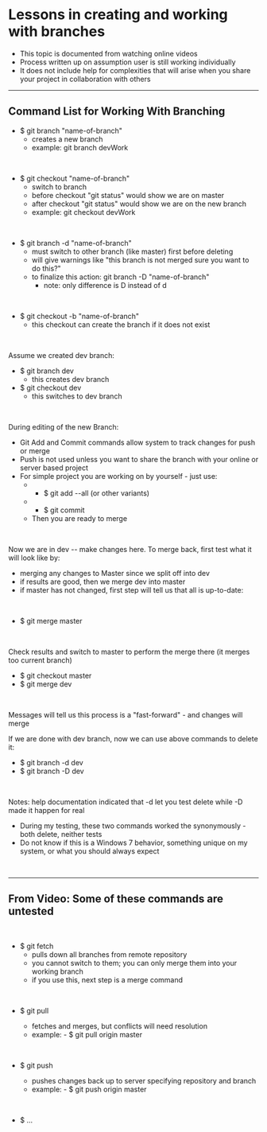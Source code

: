 # Lessons in creating and working with branches

- This topic is documented from watching online videos
- Process written up on assumption user is still working individually
- It does not include help for complexities that will arise when you share your project in collaboration with others

----

## Command List for Working With Branching

- \$ git branch "name-of-branch"
  - creates a new branch
  - example:  git branch devWork
<br/>

- \$ git checkout "name-of-branch" 
  - switch to branch
  - before checkout "git status" would show we are on master
  - after checkout "git status" would show we are on the new branch
  - example:  git checkout devWork
<br/>

- \$ git branch -d "name-of-branch"
  - must switch to other branch (like master) first before deleting
  - will give warnings like "this branch is not merged sure you want to do this?"
  - to finalize this action:  git branch -D "name-of-branch"
    - note:  only difference is D instead of d
<br/>

- \$ git checkout -b "name-of-branch" 
  - this checkout can create the branch if it does not exist
<br/>
 
Assume we created dev branch:
<br/>

- \$ git branch dev
  - this creates dev branch
- \$ git checkout dev
  - this switches to dev branch 
<br/>

During editing of the new Branch:
 - Git Add and Commit commands allow system to track changes for push or merge
 - Push is not used unless you want to share the branch with your online or server based project
 - For simple project you are working on by yourself - just use:
   - - \$ git add --all (or other variants)
   - - \$ git commit
   - Then you are ready to merge
<br/>

Now we are in dev -- make changes here.  To merge back, first test what it will look like by:
- merging any changes to Master since we split off into dev
- if results are good, then we merge dev into master
- if master has not changed, first step will tell us that all is up-to-date:
<br/>

- \$ git merge master
<br/>
 
Check results and switch to master to perform the merge there (it merges too current branch)
<br/>

- \$ git checkout master
- \$ git merge dev
<br/>

Messages will tell us this process is a "fast-forward" - and changes will merge
<br/>

If we are done with dev branch, now we can use above commands to delete it:
<br/>

- \$ git branch -d dev
- \$ git branch -D dev 
<br/>

Notes:  help documentation indicated that -d let you test delete while -D made it happen for real
- During my testing, these two commands worked the synonymously - both delete, neither tests
- Do not know if this is a Windows 7 behavior, something unique on my system, or what you should always expect
<br/>

----
## From Video:  Some of these commands are untested
<br/>

- \$ git fetch
  - pulls down all branches from remote repository
  - you cannot switch to them; you can only merge them into your working branch
  - if you use this, next step is a merge command 
<br/>
 
- \$ git pull <remote> <branch>
  - fetches and merges, but conflicts will need resolution
  - example:  - \$ git pull origin master
<br/>

- \$ git push <remote> <branch>
  - pushes changes back up to server specifying repository and branch
  - example:  - \$ git push origin master
<br/>
  
- \$ ...
